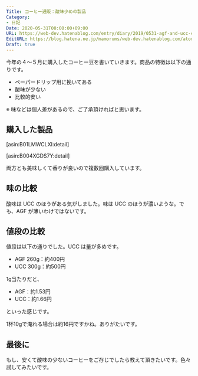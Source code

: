 ```yaml
---
Title: コーヒー通販：酸味少めの製品
Category:
- 日記
Date: 2020-05-31T00:00:00+09:00
URL: https://web-dev.hatenablog.com/entry/diary/2019/0531-agf-and-ucc-coffee
EditURL: https://blog.hatena.ne.jp/mamorums/web-dev.hatenablog.com/atom/entry/26006613574579883
Draft: true
---
```


今年の４～５月に購入したコーヒー豆を書いていきます。商品の特徴は以下の通りです。

- ペーパードリップ用に挽いてある
- 酸味が少ない
- 比較的安い

※ 味などは個人差があるので、ご了承頂ければと思います。


## 購入した製品
[asin:B01LMWCLXI:detail]

[asin:B004XGDS7Y:detail]

両方とも美味しくて香りが良いので複数回購入しています。


## 味の比較
酸味は UCC のほうがある気がしました。味は UCC のほうが濃いような。でも、AGF が薄いわけではないです。


## 値段の比較
値段は以下の通りでした。UCC は量が多めです。

- AGF 260g：約400円
- UCC 300g：約500円

1g当たりだと、

- AGF：約1.53円
- UCC：約1.66円

といった感じです。

1杯10gで淹れる場合は約16円ですかね。ありがたいです。


## 最後に
もし、安くて酸味の少ないコーヒーをご存じでしたら教えて頂きたいです。色々試してみたいです。
